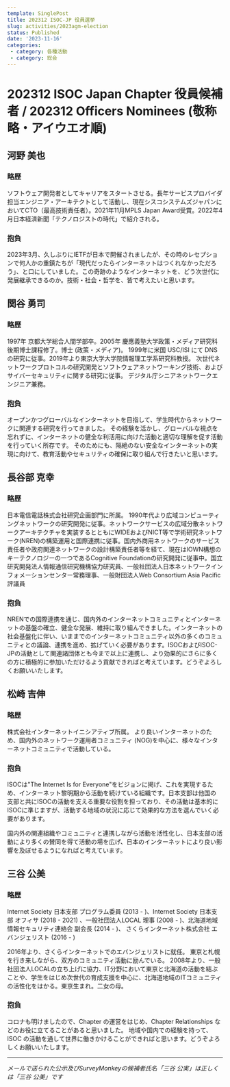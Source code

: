 ```yaml
---
template: SinglePost
title: 202312 ISOC-JP 役員選挙
slug: activities/2023agm-election
status: Published
date: '2023-11-16'
categories:
 - category: 各種活動
 - category: 総会
---
```


# 202312 ISOC Japan Chapter 役員候補者 / 202312 Officers Nominees (敬称略・アイウエオ順)

## 河野 美也

### 略歴

ソフトウェア開発者としてキャリアをスタートさせる。長年サービスプロバイダ担当エンジニア・アーキテクトとして活動し、現在シスコシステムズジャパンにおいてCTO（最高技術責任者）。2021年11月MPLS Japan Award受賞。2022年4月日本経済新聞「テクノロジストの時代」で紹介される。
 
### 抱負
2023年3月、久しぶりにIETFが日本で開催されましたが、その時のレセプションで何人かの重鎮たちが「現代だったらインターネットはつくれなかっただろう」、と口にしていました。この奇跡のようなインターネットを、どう次世代に発展継承できるのか。技術・社会・哲学を、皆で考えたいと思います。

## 関谷 勇司

### 略歴
1997年 京都大学総合人間学部卒。2005年 慶應義塾大学政策・メディア研究科 後期博士課程修了。博士 (政策・メディア)。
1999年に米国 USC/ISI にて DNS の研究に従事。2019年より東京大学大学院情報理工学系研究科教授。
次世代ネットワークプロトコルの研究開発とソフトウェアネットワーキング技術、およびサイバーセキュリティに関する研究に従事。
デジタル庁シニアネットワークエンジニア兼務。

### 抱負
オープンかつグローバルなインターネットを目指して、学生時代からネットワークに関連する研究を行ってきました。
その経験を活かし、グローバルな視点を忘れずに、インターネットの健全な利活用に向けた活動と適切な理解を促す活動を行っていく所存です。
そのためにも、隔絶のない安全なインターネットの実現に向けて、教育活動やセキュリティの確保に取り組んで行きたいと思います。

## 長谷部 克幸

### 略歴

日本電信電話株式会社研究企画部門に所属。
1990年代より広域コンピューティングネットワークの研究開発に従事。ネットワークサービスの広域分散ネットワークアーキテクチャを実装するとともにWIDEおよびNICT等で学術研究ネットワーク(NREN)の構築運用と国際連携に従事。国内外商用ネットワークのサービス責任者や政府関連ネットワークの設計構築責任者等を経て、現在はIOWN構想のキーテクノロジーの一つであるCognitive Foundationの研究開発に従事中。国立研究開発法人情報通信研究機構協力研究員、一般社団法人日本ネットワークインフォメーションセンター常務理事、一般財団法人Web Consortium Asia Pacific評議員

### 抱負

NRENでの国際連携を通じ、国内外のインターネットコミュニティとインターネットの基盤の確立、健全な発展、維持に取り組んできました。インターネットの社会基盤化に伴い、いままでのインターネットコミュニティ以外の多くのコミュニティとの議論、連携を進め、拡げていく必要があります。ISOCおよびISOC-JPの活動として関連諸団体とも今まで以上に連携し、より効果的にさらに多くの方に積極的に参加いただけるよう貢献できればと考えています。どうぞよろしくお願いいたします。

## 松崎 吉伸

### 略歴

株式会社インターネットイニシアティブ所属。
より良いインターネットのため、国内外のネットワーク運用者コミュニティ
(NOG)を中心に、様々なインターネットコミュニティで活動している。

### 抱負

ISOCは"The Internet Is for Everyone"をビジョンに掲げ、これを実現するため、インターネット黎明期から活動を続けている組織です。日本支部は他国の
支部と共にISOCの活動を支える重要な役割を担っており、その活動は基本的にISOCに準じますが、活動する地域の状況に応じて効果的な方法を選んでいく必要があります。

国内外の関連組織やコミュニティと連携しながら活動を活性化し、日本支部の活動により多くの賛同を得て活動の場を広げ、日本のインターネットにより良い影響を及ぼせるようになればと考えています。

## 三谷 公美

### 略歴 
Internet Society 日本支部 プログラム委員 (2013 - )、Internet Society 日本支部 オフィサ
(2018 - 2021) 、一般社団法人LOCAL 理事 (2008 - )、北海道地域情報セキュリティ連絡会 副会長 (2014 - )、
さくらインターネット株式会社 エバンジェリスト (2016 - )

2016年より、さくらインターネットでのエバンジェリストに就任。
東京と札幌を行き来しながら、双方のコミュニティ活動に励んでいる。
2008年より、一般社団法人LOCALの立ち上げに協力、IT分野において東京と北海道の活動を結ぶことや、学生をはじめ次世代の育成支援を中心に、北海道地域のITコミュニティの活性化をはかる。東京生まれ。二女の母。

### 抱負 
コロナも明けましたので、Chapter の運営をはじめ、Chapter Relationships などのお役に立てることがあると思いました。
地域や国内での経験を持って、ISOC の活動を通して世界に働きかけることができればと思います。どうぞよろしくお願いいたします。

<hr />

<i> メールで送られた公示及びSurveyMonkeyの候補者氏名「三谷 公実」は正しくは「三谷 公美」です </i>
